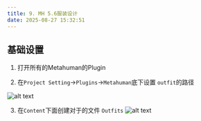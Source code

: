 ```yaml
---
title: 9. MH 5.6服装设计
date: 2025-08-27 15:32:51
---
```



## 基础设置

1. 打开所有的Metahuman的Plugin

2. 在`Project Setting`->`Plugins`->`Metahuman`底下设置 `outfit`的路径

![alt text](/unreal/09-metahuman/settings01.png)

3. 在`Content`下面创建对于的文件 `Outfits`
![alt text](/unreal/09-metahuman/settings02.png)
